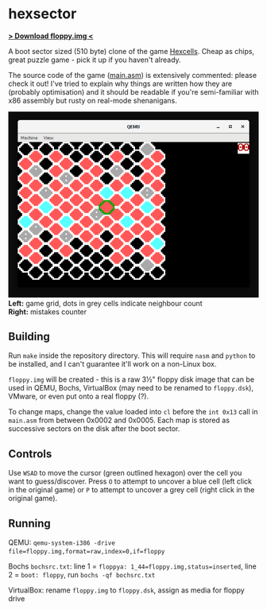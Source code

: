 hexsector
=========
[**> Download floppy.img <**](https://github.com/The6P4C/hexsector/releases/download/v1.0/floppy.img)

A boot sector sized (510 byte) clone of the game [Hexcells](https://store.steampowered.com/app/265890/Hexcells/). Cheap as chips, great puzzle game - pick it up if you haven't already.

The source code of the game ([main.asm](main.asm)) is extensively commented: please check it out! I've tried to explain why things are written how they are (probably optimisation) and it should be readable if you're semi-familiar with x86 assembly but rusty on real-mode shenanigans.

![hexsector running in QEMU](img/qemu.png)  
**Left:** game grid, dots in grey cells indicate neighbour count  
**Right:** mistakes counter

## Building
Run `make` inside the repository directory. This will require `nasm` and `python` to be installed, and I can't guarantee it'll work on a non-Linux box.

`floppy.img` will be created - this is a raw 3½" floppy disk image that can be used in QEMU, Bochs, VirtualBox (may need to be renamed to `floppy.dsk`), VMware, or even put onto a real floppy (?).

To change maps, change the value loaded into `cl` before the `int 0x13` call in `main.asm` from between 0x0002 and 0x0005. Each map is stored as successive sectors on the disk after the boot sector.

## Controls
Use `WSAD` to move the cursor (green outlined hexagon) over the cell you want to guess/discover. Press `O` to attempt to uncover a blue cell (left click in the original game) or `P` to attempt to uncover a grey cell (right click in the original game).

## Running
QEMU: `qemu-system-i386 -drive file=floppy.img,format=raw,index=0,if=floppy`

Bochs `bochsrc.txt`: line 1 = `floppya: 1_44=floppy.img,status=inserted`, line 2 = `boot: floppy`, run `bochs -qf bochsrc.txt`

VirtualBox: rename `floppy.img` to `floppy.dsk`, assign as media for floppy drive
